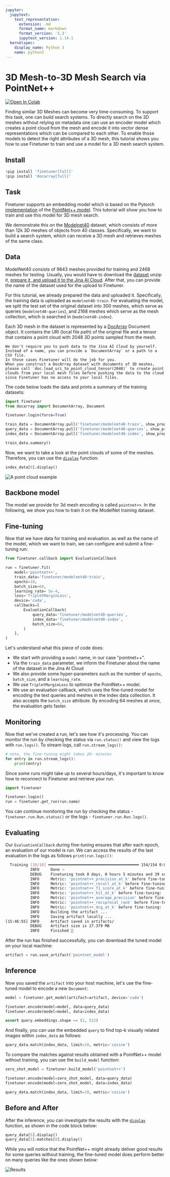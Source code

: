 ```yaml
---
jupyter:
  jupytext:
    text_representation:
      extension: .md
      format_name: markdown
      format_version: '1.3'
      jupytext_version: 1.14.1
  kernelspec:
    display_name: Python 3
    name: python3
---
```


<!-- #region id="C0RxIJmLkTGk" -->
# 3D Mesh-to-3D Mesh Search via PointNet++

<a href="https://colab.research.google.com/drive/1lIMDFkUVsWMshU-akJ_hwzBfJ37zLFzU?usp=sharing"><img alt="Open In Colab" src="https://colab.research.google.com/assets/colab-badge.svg"></a>

Finding similar 3D Meshes can become very time-consuming. To support this task, one can build search systems. To directly search on the 3D meshes without relying on metadata one can use an encoder model which creates a point cloud from the mesh and encode it into vector dense representations which can be compared to each other. To enable those models to detect the right attributes of a 3D mesh, this tutorial shows you how to use Finetuner to train and use a model for a 3D mesh search system.
<!-- #endregion -->

<!-- #region id="mk4gxLZnYJry" -->
## Install
<!-- #endregion -->

```python colab={"background_save": true} id="vDVkw65kkQcn"
!pip install 'finetuner[full]'
!pip install 'docarray[full]'
```

<!-- #region id="q7Bb9o5ZHSZ3" -->
## Task

Finetuner supports an embedding model which is based on the Pytorch [implementation](https://github.com/yanx27/Pointnet_Pointnet2_pytorch) of the [PointNet++ model](https://proceedings.neurips.cc/paper/2017/file/d8bf84be3800d12f74d8b05e9b89836f-Paper.pdf). This tutorial will show you how to train and use this model for 3D mesh search.

We demonstrate this on the [Modelnet40](https://modelnet.cs.princeton.edu/) dataset, which consists of more than 12k 3D meshes of objects from 40 classes.
Specifically, we want to build a search system, which can receive a 3D mesh and retrieves meshes of the same class.

<!-- #endregion -->

<!-- #region id="H1Yo3NuGP1Oi" -->
## Data

ModelNet40 consists of 9843 meshes provided for training and 2468 meshes for testing. Usually, you would have to download the [dataset](https://modelnet.cs.princeton.edu/) unzip it, [prepare it, and upload it to the Jina AI Cloud](https://https://finetuner.jina.ai/walkthrough/create-training-data/). After that, you can provide the name of the dataset used for the upload to Finetuner.

For this tutorial, we already prepared the data and uploaded it. Specifically, the training data is uploaded as `modelnet40-train`. For evaluating the model, we split the test set of the original dataset into 300 meshes, which serve as queries (`modelnet40-queries`), and 2168 meshes which serve as the mesh collection, which is searched in (`modelnet40-index`).

Each 3D mesh in the dataset is represented by a [DocArray](https://github.com/docarray/docarray) Document object. It contains the URI (local file path) of the original file and a tensor that contains a point cloud with 2048 3D points sampled from the mesh.

```{admonition} Push data to the cloud
We don't require you to push data to the Jina AI Cloud by yourself. Instead of a name, you can provide a `DocumentArray` or a path to a CSV file.
In those cases Finetuner will do the job for you.
When you construct a DocArray dataset with documents of 3D meshes, please call `doc.load_uri_to_point_cloud_tensor(2048)` to create point clouds from your local mesh files before pushing the data to the cloud since Finetuner has no access to your local files.
```

The code below loads the data and prints a summary of the training datasets:
<!-- #endregion -->

```python id="uTDreSwfYGOR"
import finetuner
from docarray import DocumentArray, Document

finetuner.login(force=True)
```

```python id="Y-Um5gE8IORv"
train_data = DocumentArray.pull('finetuner/modelnet40-train', show_progress=True)
query_data = DocumentArray.pull('finetuner/modelnet40-queries', show_progress=True)
index_data = DocumentArray.pull('finetuner/modelnet40-index', show_progress=True)

train_data.summary()
```

<!-- #region id="r4cP95RzLybw" -->
Now, we want to take a look at the point clouds of some of the meshes. Therefore, you can use the [`display`](https://docarray.jina.ai/api/docarray.document/#docarray.document.Document.display) function:
<!-- #endregion -->

```python id="kCv455NPMD1O"
index_data[0].display()
```

<!-- #region id="XlttkaD5Omhk" -->
![A point cloud example](https://user-images.githubusercontent.com/6599259/208113813-bcf498d9-edf7-4496-a087-03bb783f3b70.png)
<!-- #endregion -->

<!-- #region id="B3I_QUeFT_V0" -->
## Backbone model

The model we provide for 3d mesh encoding is called `pointnet++`. In the following, we show you how to train it on the ModelNet training dataset.
<!-- #endregion -->

<!-- #region id="lqg0eY9oknLL" -->
## Fine-tuning

Now that we have data for training and evaluation. as well as the name of the model, which we want to train, we can configure and submit a fine-tuning run:
<!-- #endregion -->

```python id="rR22MbgITp8M"
from finetuner.callback import EvaluationCallback

run = finetuner.fit(
    model='pointnet++',
    train_data='finetuner/modelnet40-train',
    epochs=10,
    batch_size=64,
    learning_rate= 5e-4,
    loss='TripletMarginLoss',
    device='cuda',
    callbacks=[
        EvaluationCallback(
            query_data='finetuner/modelnet40-queries',
            index_data='finetuner/modelnet40-index',
            batch_size=64,
        )
    ],
)
```

<!-- #region id="ossT9LH1oh6K" -->
Let's understand what this piece of code does:

* We start with providing a `model` name, in our case "pointnet++".
* Via the `train_data` parameter, we inform the Finetuner about the name of the dataset in the Jina AI Cloud
* We also provide some hyper-parameters such as the number of `epochs`, `batch_size`, and a `learning_rate`.
* We use `TripletMarginLoss` to optimize the PointNet++ model.
* We use an evaluation callback, which uses the fine-tuned model for encoding the text queries and meshes in the index data collection. It also accepts the `batch_size` attribute. By encoding 64 meshes at once, the evaluation gets faster.

<!-- #endregion -->

<!-- #region id="AsHsMJP6p7Co" -->
## Monitoring

Now that we've created a run, let's see how it's processing. You can monitor the run by checking the status via `run.status()` and view the logs with `run.logs()`. To stream logs, call `run.stream_logs()`:
<!-- #endregion -->

```python id="PCCRZ6PalsK3"
# note, the fine-tuning might takes 20~ minutes
for entry in run.stream_logs():
    print(entry)
```

<!-- #region id="zG7Uci-qqkzM" -->
Since some runs might take up to several hours/days, it's important to know how to reconnect to Finetuner and retrieve your run.

```python
import finetuner

finetuner.login()
run = finetuner.get_run(run.name)
```

You can continue monitoring the run by checking the status - `finetuner.run.Run.status()` or the logs - `finetuner.run.Run.logs()`.
<!-- #endregion -->

<!-- #region id="WgTrq9D5q0zc" -->
## Evaluating

Our `EvaluationCallback` during fine-tuning ensures that after each epoch, an evaluation of our model is run. We can access the results of the last evaluation in the logs as follows `print(run.logs())`:

```bash
  Training [10/10] ━━━━━━━━━━━━━━━━━━━━━━━━━━━━━━━━━━━━━━━━ 154/154 0:00:00 0:00:26 • loss: 0.001
           INFO     Done ✨                                                                                                                                            __main__.py:195
           DEBUG    Finetuning took 0 days, 0 hours 5 minutes and 39 seconds                                                                                           __main__.py:197
           INFO     Metric: 'pointnet++_precision_at_k' before fine-tuning:  0.56533 after fine-tuning: 0.81100                                                        __main__.py:210
           INFO     Metric: 'pointnet++_recall_at_k' before fine-tuning:  0.15467 after fine-tuning: 0.24175                                                           __main__.py:210
           INFO     Metric: 'pointnet++_f1_score_at_k' before fine-tuning:  0.23209 after fine-tuning: 0.34774                                                         __main__.py:210
           INFO     Metric: 'pointnet++_hit_at_k' before fine-tuning:  0.95667 after fine-tuning: 0.95333                                                              __main__.py:210
           INFO     Metric: 'pointnet++_average_precision' before fine-tuning:  0.71027 after fine-tuning: 0.85515                                                     __main__.py:210
           INFO     Metric: 'pointnet++_reciprocal_rank' before fine-tuning:  0.79103 after fine-tuning: 0.89103                                                       __main__.py:210
           INFO     Metric: 'pointnet++_dcg_at_k' before fine-tuning:  4.71826 after fine-tuning: 6.41999                                                              __main__.py:210
           INFO     Building the artifact ...                                                                                                                          __main__.py:215
           INFO     Saving artifact locally ...                                                                                                                        __main__.py:237
[15:46:55] INFO     Artifact saved in artifacts/                                                                                                                       __main__.py:239
           DEBUG    Artifact size is 27.379 MB                                                                                                                         __main__.py:245
           INFO     Finished 🚀                                                                                                                                        __main__.py:246

```

<!-- #endregion -->

<!-- #region id="W4ZCKUOfq9oC" -->

After the run has finished successfully, you can download the tuned model on your local machine:
<!-- #endregion -->

```python id="K5UdKleiqd8m"
artifact = run.save_artifact('pointnet_model')
```

<!-- #region id="JU3uUVyirTE1" -->
## Inference

Now you saved the `artifact` into your host machine,
let's use the fine-tuned model to encode a new `Document`:
<!-- #endregion -->

```python id="rDGxi7kVq_sH"
model = finetuner.get_model(artifact=artifact, device='cuda')

finetuner.encode(model=model, data=query_data)
finetuner.encode(model=model, data=index_data)

assert query.embeddings.shape == (1, 512)
```

<!-- #region id="pfoc4YG4rrkI" -->
And finally, you can use the embedded `query` to find top-k visually related images within `index_data` as follows:
<!-- #endregion -->

```python id="_jGsSyedrsJp"
query_data.match(index_data, limit=10, metric='cosine')
```

<!-- #region id="xGAjr26o6j-n" -->
To compare the matches against results obtained with a PointNet++ model without training, you can use the `build_model` function:
<!-- #endregion -->

```python id="cChTjw3b6iXq"
zero_shot_model = finetuner.build_model('pointnet++')

finetuner.encode(model=zero_shot_model, data=query_data)
finetuner.encode(model=zero_shot_model, data=index_data)

query_data.match(index_data, limit=10, metric='cosine')
```

<!-- #region id="CgZHPInNWWHn" -->
## Before and After

After the inference, you can investigate the results with the [`display`](https://docarray.jina.ai/api/docarray.document/#docarray.document.Document.display) function, as shown in the code block below:
<!-- #endregion -->

```python id="p37Ryip2dKoO"
query_data[5].display()
query_data[5].matches[0].display()
```

<!-- #region id="lybyfx6OdMJL" -->
While you will notice that the PointNet++ might already deliver good results for some queries without training, the fine-tuned model does perform better on many queries like the ones shown below:

![Results](https://user-images.githubusercontent.com/6599259/208681224-aa3263f2-326a-4c66-baf0-7fa1dbf594a2.png)


<!-- #endregion -->
